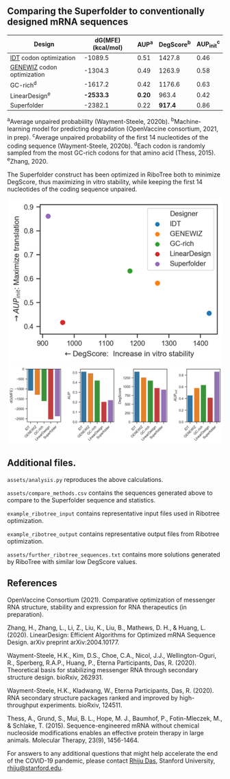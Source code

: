 ## Comparing the Superfolder to conventionally designed mRNA sequences

| Design |  dG(MFE) (kcal/mol) |   AUP<sup>a</sup> | DegScore<sup>b</sup> | AUP<sub>init</sub><sup>c</sup> |
| ------------ |------------ |--------- | ----  | ----  | 
|          [IDT](https://www.idtdna.com/pages/tools/codon-optimization-tool?returnurl=%2FCodonOpt) codon optimization | -1089.5     | 0.51     |  1427.8 | 0.46 |
|     [GENEWIZ](https://www.genewiz.com/Public/Services/Gene-Synthesis/Codon-Optimization) codon optimization | -1304.3     | 0.49     |  1263.9 | 0.58 |
|      GC-rich<sup>d</sup> | -1617.2     | 0.42     |  1176.6 | 0.63 |
| LinearDesign<sup>e</sup> | **-2533.3** | **0.20** |   963.4 | 0.42 |
|  Superfolder | -2382.1     | 0.22     |   **917.4** | 0.86 |

<sup>a</sup>Average unpaired probabiility (Wayment-Steele, 2020b). <sup>b</sup>Machine-learning model for predicting degradation (OpenVaccine consortium, 2021, in prep). <sup>c</sup>Average unpaired probability of the first 14 nucleotides of the coding sequence (Wayment-Steele, 2020b). <sup>d</sup>Each codon is randomly sampled from the most GC-rich codons for that amino acid (Thess, 2015). <sup>e</sup>Zhang, 2020.

The Superfolder construct has been optimized in RiboTree both to minimize DegScore, thus maximizing in vitro stability, while keeping the first 14 nucleotides of the coding sequence unpaired. 

<img src="assets/readme_metrics_2.png" alt="Scatterplot of DegScore vs. AUP init" width="600"/>

<img src="assets/readme_metrics.png" alt="Barplot of calculated metrics" width="600"/>

## Additional files.

`assets/analysis.py` reproduces the above calculations.

`assets/compare_methods.csv` contains the sequences generated above to compare to the Superfolder sequence and statistics.

`example_ribotree_input` contains representative input files used in Ribotree optimization.

`example_ribotree_output` contains representative output files from Ribotree optimization.

`assets/further_ribotree_sequences.txt` contains more solutions generated by RiboTree with similar low DegScore values.

## References

OpenVaccine Consortium (2021). Comparative optimization of messenger RNA structure, stability and expression for RNA therapeutics (in preparation).

Zhang, H., Zhang, L., Li, Z., Liu, K., Liu, B., Mathews, D. H., & Huang, L. (2020). LinearDesign: Efficient Algorithms for Optimized mRNA Sequence Design. arXiv preprint arXiv:2004.10177.

Wayment-Steele, H.K., Kim, D.S., Choe, C.A., Nicol, J.J., Wellington-Oguri, R., Sperberg, R.A.P., Huang, P., Eterna Participants, Das, R. (2020). Theoretical basis for stabilizing messenger RNA through secondary structure design. bioRxiv, 262931.

Wayment-Steele, H.K., Kladwang, W., Eterna Participants, Das, R. (2020). RNA secondary structure packages ranked and improved by high-throughput experiments. bioRxiv, 124511.

Thess, A., Grund, S., Mui, B. L., Hope, M. J., Baumhof, P., Fotin-Mleczek, M., & Schlake, T. (2015). Sequence-engineered mRNA without chemical nucleoside modifications enables an effective protein therapy in large animals. Molecular Therapy, 23(9), 1456-1464.

For answers to any additional questions that might help accelerate the end of the COVID-19 pandemic, please contact [Rhiju Das](https://daslab.stanford.edu), Stanford University, <a href="mailto:rhiju@stanford.edu">rhiju@stanford.edu</a>.
